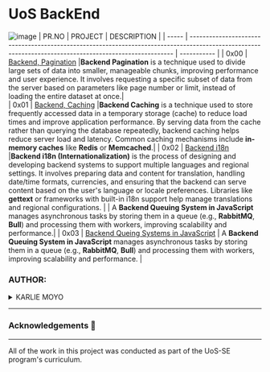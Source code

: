 # UoS BackEnd
![image](https://github.com/user-attachments/assets/7fa86e49-4e45-4998-94ba-27d8c2c31046)
| PR.NO | PROJECT                                                                                                                                                 | DESCRIPTION |
| ----- | ------------------------------------------------------------------------------------------------------------------------------------------------------- | ----------- |
| 0x00  | [Backend, Pagination](./0x00-pagination/)                                                                                                               |**Backend Pagination** is a technique used to divide large sets of data into smaller, manageable chunks, improving performance and user experience. It involves requesting a specific subset of data from the server based on parameters like page number or limit, instead of loading the entire dataset at once.|            
| 0x01  | [Backend, Caching](./0x01-caching/)                                                                                                                     |**Backend Caching** is a technique used to store frequently accessed data in a temporary storage (cache) to reduce load times and improve application performance. By serving data from the cache rather than querying the database repeatedly, backend caching helps reduce server load and latency. Common caching mechanisms include **in-memory caches** like **Redis** or **Memcached**.|
| 0x02  | [Backend i18n](./0x02-i18n/)                                                                                                                            |**Backend i18n (Internationalization)** is the process of designing and developing backend systems to support multiple languages and regional settings. It involves preparing data and content for translation, handling date/time formats, currencies, and ensuring that the backend can serve content based on the user's language or locale preferences. Libraries like **gettext** or frameworks with built-in i18n support help manage translations and regional configurations. |                                                                                                                                                                 | A **Backend Queuing System in JavaScript** manages asynchronous tasks by storing them in a queue (e.g., **RabbitMQ**, **Bull**) and processing them with workers, improving scalability and performance.|
| 0x03  | [Backend Queing Systems in JavaScript](./0x03-queuing_system_in_js/)                                                                                    | A **Backend Queuing System in JavaScript** manages asynchronous tasks by storing them in a queue (e.g., **RabbitMQ**, **Bull**) and processing them with workers, improving scalability and performance. |

### AUTHOR:
<details>
    <summary>KARLIE MOYO</summary>
    <ul>
        <li>
            <a href="https://github.com/karlie-moyo">Github</a>
        </li>
        <li>
            <a href="https://twitter.com/karlieemoyo">Twitter</a>
        </li>
        <li>
            <a href="https://karlieemoyo@gmail.com">e-mail</a>
        </li>
    </ul>
</details>

---

### Acknowledgements  :pray:
___
All of the work in this project was conducted as part of the UoS-SE program's curriculum.
